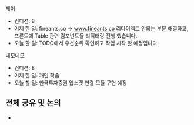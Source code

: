 
제이
- 컨디션: 8
- 어제 한 일: fineants.co -> www.fineants.co 리다이렉트 안되는 부분 해결하고, 프론트에 Table 관련 컴포넌트들 리팩터링 진행 했습니다.
- 오늘 할 일: TODO에서 우선순위 확인하고 작업 시작 할 예정입니다.

네모네모
- 컨디션: 8
- 어제 한 일: 개인 학습
- 오늘 할 일: 한국투자증권 웹소켓 연결 모듈 구현 예정

## 전체 공유 및 논의
- 
